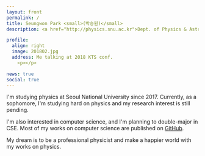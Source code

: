 ```yaml
---
layout: front
permalink: /
title: Seungwon Park <small>(박승원)</small>
description: <a href="http://physics.snu.ac.kr">Dept. of Physics & Astronomy</a>, <a href="http://en.snu.ac.kr">Seoul National University</a>. <br> 서울대학교 물리천문학부.

profile:
  align: right
  image: 201802.jpg
  address: Me talking at 2018 KTS conf.
    <p></p>

news: true
social: true
---
```


I'm studying physics at Seoul National University since 2017.
Currently, as a sophomore, I'm studying hard on physics and my research interest is still pending.

I'm also interested in computer science, and I'm planning to double-major in CSE.
Most of my works on computer science are published on [GitHub](https://github.com/seungwonpark).

My dream is to be a professional physicist and make a happier world with my works on physics.
